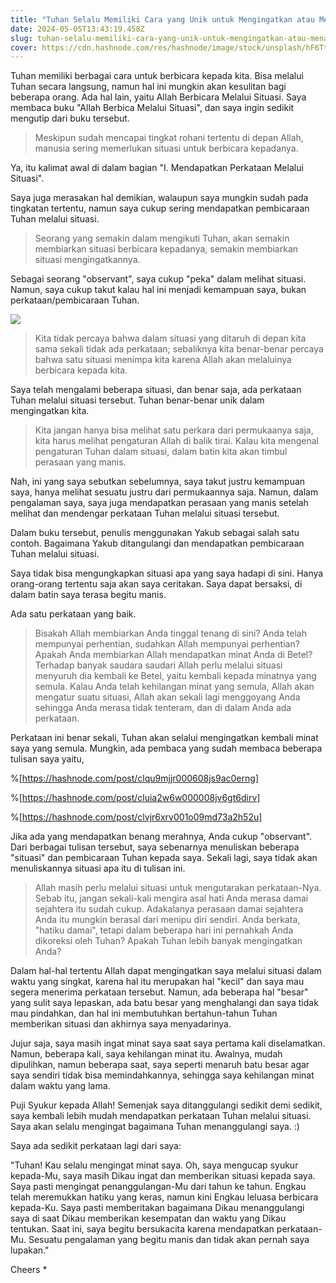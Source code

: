 ```yaml
---
title: "Tuhan Selalu Memiliki Cara yang Unik untuk Mengingatkan atau Menanggulangi Kita"
date: 2024-05-05T13:43:19.458Z
slug: tuhan-selalu-memiliki-cara-yang-unik-untuk-mengingatkan-atau-menanggulangi-kita
cover: https://cdn.hashnode.com/res/hashnode/image/stock/unsplash/hF6TtT-xz80/upload/9d4493eae937c2274ceaa32817a55730.jpeg
---
```


Tuhan memiliki berbagai cara untuk berbicara kepada kita. Bisa melalui Tuhan secara langsung, namun hal ini mungkin akan kesulitan bagi beberapa orang. Ada hal lain, yaitu Allah Berbicara Melalui Situasi. Saya membaca buku "Allah Berbica Melalui Situasi", dan saya ingin sedikit mengutip dari buku tersebut.

> Meskipun sudah mencapai tingkat rohani tertentu di depan Allah, manusia sering memerlukan situasi untuk berbicara kepadanya.

Ya, itu kalimat awal di dalam bagian "I. Mendapatkan Perkataan Melalui Situasi".

Saya juga merasakan hal demikian, walaupun saya mungkin sudah pada tingkatan tertentu, namun saya cukup sering mendapatkan pembicaraan Tuhan melalui situasi.

> Seorang yang semakin dalam mengikuti Tuhan, akan semakin membiarkan situasi berbicara kepadanya, semakin membiarkan situasi mengingatkannya.

Sebagai seorang "observant", saya cukup "peka" dalam melihat situasi. Namun, saya cukup takut kalau hal ini menjadi kemampuan saya, bukan perkataan/pembicaraan Tuhan.

![](https://cdn.hashnode.com/res/hashnode/image/upload/v1714914610457/591f108e-3f70-4099-8099-c56f15ee5d98.png)

> Kita tidak percaya bahwa dalam situasi yang ditaruh di depan kita sama sekali tidak ada perkataan; sebaliknya kita benar-benar percaya bahwa satu situasi menimpa kita karena Allah akan melaluinya berbicara kepada kita.

Saya telah mengalami beberapa situasi, dan benar saja, ada perkataan Tuhan melalui situasi tersebut. Tuhan benar-benar unik dalam mengingatkan kita.

> Kita jangan hanya bisa melihat satu perkara dari permukaanya saja, kita harus melihat pengaturan Allah di balik tirai. Kalau kita mengenal pengaturan Tuhan dalam situasi, dalam batin kita akan timbul perasaan yang manis.

Nah, ini yang saya sebutkan sebelumnya, saya takut justru kemampuan saya, hanya melihat sesuatu justru dari permukaannya saja. Namun, dalam pengalaman saya, saya juga mendapatkan perasaan yang manis setelah melihat dan mendengar perkataan Tuhan melalui situasi tersebut.

Dalam buku tersebut, penulis menggunakan Yakub sebagai salah satu contoh. Bagaimana Yakub ditangulangi dan mendapatkan pembicaraan Tuhan melalui situasi.

Saya tidak bisa mengungkapkan situasi apa yang saya hadapi di sini. Hanya orang-orang tertentu saja akan saya ceritakan. Saya dapat bersaksi, di dalam batin saya terasa begitu manis.

Ada satu perkataan yang baik.

> Bisakah Allah membiarkan Anda tinggal tenang di sini? Anda telah mempunyai perhentian, sudahkan Allah mempunyai perhentian? Apakah Anda membiarkan Allah mendapatkan minat Anda di Betel? Terhadap banyak saudara saudari Allah perlu melalui situasi menyuruh dia kembali ke Betel, yaitu kembali kepada minatnya yang semula. Kalau Anda telah kehilangan minat yang semula, Allah akan mengatur suatu situasi, Allah akan sekali lagi menggoyang Anda sehingga Anda merasa tidak tenteram, dan di dalam Anda ada perkataan.

Perkataan ini benar sekali, Tuhan akan selalui mengingatkan kembali minat saya yang semula. Mungkin, ada pembaca yang sudah membaca beberapa tulisan saya yaitu,

%[https://hashnode.com/post/clqu9mjjr000608js9ac0erng] 

%[https://hashnode.com/post/cluia2w6w000008jv6gt6dirv] 

%[https://hashnode.com/post/clvjr6xrv001o09md73a2h52u] 

Jika ada yang mendapatkan benang merahnya, Anda cukup "observant". Dari berbagai tulisan tersebut, saya sebenarnya menuliskan beberapa "situasi" dan pembicaraan Tuhan kepada saya. Sekali lagi, saya tidak akan menuliskannya situasi apa itu di tulisan ini.

> Allah masih perlu melalui situasi untuk mengutarakan perkataan-Nya. Sebab itu, jangan sekali-kali mengira asal hati Anda merasa damai sejahtera itu sudah cukup. Adakalanya perasaan damai sejahtera Anda itu mungkin berasal dari menipu diri sendiri. Anda berkata, "hatiku damai", tetapi dalam beberapa hari ini pernahkah Anda dikoreksi oleh Tuhan? Apakah Tuhan lebih banyak mengingatkan Anda?

Dalam hal-hal tertentu Allah dapat mengingatkan saya melalui situasi dalam waktu yang singkat, karena hal itu merupakan hal "kecil" dan saya mau segera menerima perkataan tersebut. Namun, ada beberapa hal "besar" yang sulit saya lepaskan, ada batu besar yang menghalangi dan saya tidak mau pindahkan, dan hal ini membutuhkan bertahun-tahun Tuhan memberikan situasi dan akhirnya saya menyadarinya.

Jujur saja, saya masih ingat minat saya saat saya pertama kali diselamatkan. Namun, beberapa kali, saya kehilangan minat itu. Awalnya, mudah dipulihkan, namun beberapa saat, saya seperti menaruh batu besar agar saya sendiri tidak bisa memindahkannya, sehingga saya kehilangan minat dalam waktu yang lama.

Puji Syukur kepada Allah! Semenjak saya ditanggulangi sedikit demi sedikit, saya kembali lebih mudah mendapatkan perkataan Tuhan melalui situasi. Saya akan selalu mengingat bagaimana Tuhan menanggulangi saya. :)

Saya ada sedikit perkataan lagi dari saya:

"Tuhan! Kau selalu mengingat minat saya. Oh, saya mengucap syukur kepada-Mu, saya masih Dikau ingat dan memberikan situasi kepada saya. Saya pasti mengingat penanggulangan-Mu dari tahun ke tahun. Engkau telah meremukkan hatiku yang keras, namun kini Engkau leluasa berbicara kepada-Ku. Saya pasti memberitakan bagaimana Dikau menanggulangi saya di saat Dikau memberikan kesempatan dan waktu yang Dikau tentukan. Saat ini, saya begitu bersukacita karena mendapatkan perkataan-Mu. Sesuatu pengalaman yang begitu manis dan tidak akan pernah saya lupakan."

Cheers \*